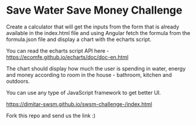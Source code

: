 # Save Water Save Money Challenge

Create a calculator that will get the inputs from the form that is already available in the index.html file and using Angular fetch the formula from the formula.json file and display a chart with the echarts script.

You can read the echarts script API here - https://ecomfe.github.io/echarts/doc/doc-en.html

The chart should display how much the user is spending in water, energy and money according to room in the house - bathroom, kitchen and outdoors.

You can use any type of JavaScript framework to get better UI.

https://dimitar-swsm.github.io/swsm-challenge-/index.html


Fork this repo and send us the link :)